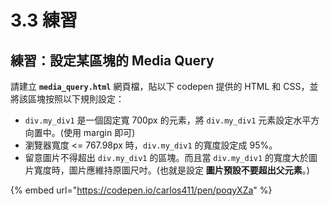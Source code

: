 # 3.3 練習

## 練習：設定某區塊的 Media Query

請建立 **`media_query.html`** 網頁檔，貼以下 codepen 提供的 HTML 和 CSS，並將該區塊按照以下規則設定：

* `div.my_div1` 是一個固定寬 700px 的元素，將 `div.my_div1` 元素設定水平方向置中。(使用 margin 即可)
* 瀏覽器寬度 <= 767.98px 時，`div.my_div1` 的寬度設定成 95%。
* 留意圖片不得超出 `div.my_div1` 的區塊。而且當 `div.my_div1` 的寬度大於圖片寬度時，圖片應維持原圖尺吋。(也就是設定 **圖片預設不要超出父元素**。)



{% embed url="https://codepen.io/carlos411/pen/poqyXZa" %}



